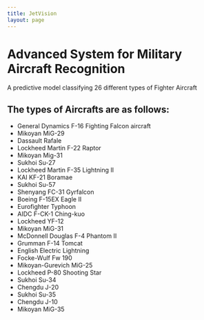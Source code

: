 ```yaml
---
title: JetVision
layout: page
---
```


<html>
<head>
    <title>Advanced System for Military Aircraft Recognition</title>
    <link href="https://fonts.googleapis.com/css2?family=Roboto+Condensed:wght@300;400;700&display=swap" rel="stylesheet">
    <link rel="stylesheet" href="styles.css">
</head>
<body>
    <div class="container">
        <h1>Advanced System for Military Aircraft Recognition</h1>
        <p>A predictive model classifying 26 different types of Fighter Aircraft</p>
<h2>The types of Aircrafts are as follows:</h2>
</div>
    <ul class="aircraft-list">
        <li>General Dynamics F-16 Fighting Falcon aircraft</li>
        <li>Mikoyan MiG-29</li>
        <li>Dassault Rafale</li>
        <li>Lockheed Martin F-22 Raptor</li>
        <li>Mikoyan Mig-31</li>
        <li>Sukhoi Su-27</li>
        <li>Lockheed Martin F-35 Lightning II</li>
        <li>KAI KF-21 Boramae</li>
        <li>Sukhoi Su-57</li>
        <li>Shenyang FC-31 Gyrfalcon</li>
        <li>Boeing F-15EX Eagle II</li>
        <li>Eurofighter Typhoon</li>
        <li>AIDC F-CK-1 Ching-kuo</li>
        <li>Lockheed YF-12</li>
        <li>Mikoyan MiG-31</li>
        <li>McDonnell Douglas F-4 Phantom II</li>
        <li>Grumman F-14 Tomcat</li>
        <li>English Electric Lightning</li>
        <li>Focke-Wulf Fw 190</li>
        <li>Mikoyan-Gurevich MiG-25</li>
        <li>Lockheed P-80 Shooting Star</li>
        <li>Sukhoi Su-34</li>
        <li>Chengdu J-20</li>
        <li>Sukhoi Su-35</li>
        <li>Chengdu J-10</li>
        <li>Mikoyan MiG-35</li>
    </ul>
</body>
</html>
